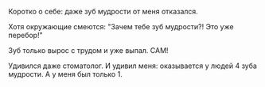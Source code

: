 Коротко о себе: даже зуб мудрости от меня отказался.

Хотя окружающие смеются: "Зачем тебе зуб мудрости?! Это уже перебор!"

Зуб только вырос с трудом и уже выпал. САМ!

Удивился даже стоматолог. И удивил меня: оказывается у людей 4 зуба мудрости. А у меня был только 1.
